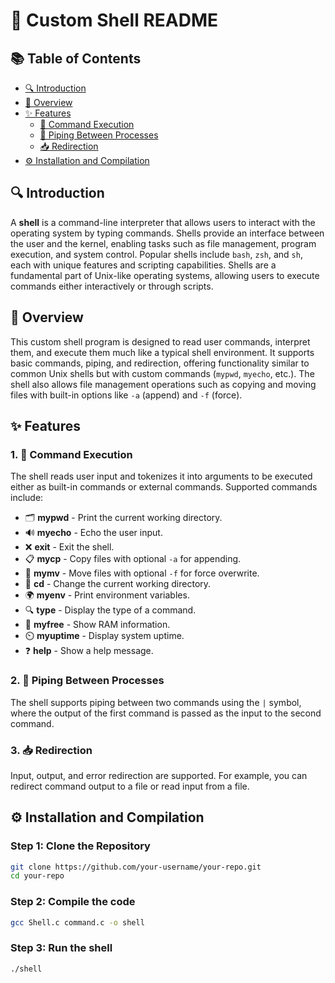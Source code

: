 # 🐚 Custom Shell README

## 📚 Table of Contents
- [🔍 Introduction](#-introduction)
- [📜 Overview](#-overview)
- [✨ Features](#-features)
  - [🚀 Command Execution](#1--command-execution)
  - [🔗 Piping Between Processes](#2--piping-between-processes)
  - [📥 Redirection](#3--redirection)
- [⚙️ Installation and Compilation](#%EF%B8%8F-installation-and-compilation)

## 🔍 Introduction

A **shell** is a command-line interpreter that allows users to interact with the operating system by typing commands. Shells provide an interface between the user and the kernel, enabling tasks such as file management, program execution, and system control. Popular shells include `bash`, `zsh`, and `sh`, each with unique features and scripting capabilities. Shells are a fundamental part of Unix-like operating systems, allowing users to execute commands either interactively or through scripts.

## 📜 Overview
This custom shell program is designed to read user commands, interpret them, and execute them much like a typical shell environment. It supports basic commands, piping, and redirection, offering functionality similar to common Unix shells but with custom commands (`mypwd`, `myecho`, etc.). The shell also allows file management operations such as copying and moving files with built-in options like `-a` (append) and `-f` (force).

## ✨ Features

### 1. 🚀 Command Execution
The shell reads user input and tokenizes it into arguments to be executed either as built-in commands or external commands. Supported commands include:

- 🗂️ **mypwd** - Print the current working directory.
- 🔊 **myecho** - Echo the user input.
- ❌ **exit** - Exit the shell.
- 📋 **mycp** - Copy files with optional `-a` for appending.
- 📝 **mymv** - Move files with optional `-f` for force overwrite.
- 📂 **cd** - Change the current working directory.
- 🌍 **myenv** - Print environment variables.
- 🔍 **type** - Display the type of a command.
- 💾 **myfree** - Show RAM information.
- ⏲️ **myuptime** - Display system uptime.
- ❓ **help** - Show a help message.

### 2. 🔗 Piping Between Processes
The shell supports piping between two commands using the `|` symbol, where the output of the first command is passed as the input to the second command.

### 3. 📥 Redirection
Input, output, and error redirection are supported. For example, you can redirect command output to a file or read input from a file.

## ⚙️ Installation and Compilation 

### Step 1: Clone the Repository
```bash
git clone https://github.com/your-username/your-repo.git
cd your-repo
```
### Step 2: Compile the code
```bash
gcc Shell.c command.c -o shell
```
### Step 3: Run the shell
```bash
./shell
```
